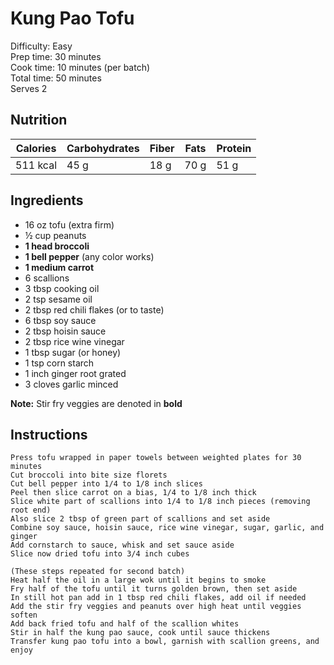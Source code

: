 # Kung Pao Tofu 

Difficulty: Easy<br>
Prep time: 30 minutes<br>
Cook time: 10 minutes (per batch)<br>
Total time: 50 minutes<br>
Serves 2

## Nutrition

| Calories | Carbohydrates | Fiber | Fats | Protein |
|----------|---------------|-------|------|---------|
| 511 kcal | 45 g          | 18 g  | 70 g | 51 g    |

## Ingredients

* 16 oz tofu (extra firm)
* ½ cup peanuts
* **1 head broccoli**
* **1 bell pepper** (any color works)
* **1 medium carrot**
* 6 scallions
* 3 tbsp cooking oil
* 2 tsp sesame oil
* 2 tbsp red chili flakes (or to taste)
* 6 tbsp soy sauce
* 2 tbsp hoisin sauce
* 2 tbsp rice wine vinegar
* 1 tbsp sugar (or honey)
* 1 tsp corn starch
* 1 inch ginger root grated
* 3 cloves garlic minced

**Note:** Stir fry veggies are denoted in **bold**

## Instructions

```
Press tofu wrapped in paper towels between weighted plates for 30 minutes
Cut broccoli into bite size florets
Cut bell pepper into 1/4 to 1/8 inch slices
Peel then slice carrot on a bias, 1/4 to 1/8 inch thick
Slice white part of scallions into 1/4 to 1/8 inch pieces (removing root end) 
Also slice 2 tbsp of green part of scallions and set aside
Combine soy sauce, hoisin sauce, rice wine vinegar, sugar, garlic, and ginger 
Add cornstarch to sauce, whisk and set sauce aside
Slice now dried tofu into 3/4 inch cubes 

(These steps repeated for second batch)
Heat half the oil in a large wok until it begins to smoke
Fry half of the tofu until it turns golden brown, then set aside
In still hot pan add in 1 tbsp red chili flakes, add oil if needed
Add the stir fry veggies and peanuts over high heat until veggies soften
Add back fried tofu and half of the scallion whites
Stir in half the kung pao sauce, cook until sauce thickens
Transfer kung pao tofu into a bowl, garnish with scallion greens, and enjoy
```
